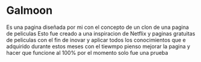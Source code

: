 # Galmoon
Es una pagina diseñada por mi con el concepto de un clon de una pagina de peliculas
Esto fue creado a una inspiracion de Netflix y paginas gratuitas de peliculas con el fin de inovar y aplicar todos los conocimientos  que e adquirido durante estos meses
con el tiewmpo pienso mejorar la pagina y hacer que funcione al 100% por el momento solo fue una prueba
